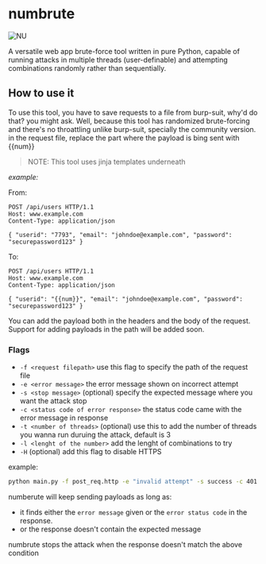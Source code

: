 # numbrute

![NU](https://github.com/HoundSec/numbrute/assets/143625793/2e63657b-b87b-4b62-9816-22089f972976)


A versatile web app brute-force tool written in pure Python, capable of running attacks in multiple threads (user-definable) and attempting combinations randomly rather than sequentially.

## How to use it

To use this tool, you have to save requests to a file from burp-suit, why'd do that? you might ask. Well, because this tool has randomized brute-forcing and there's no throattling unlike burp-suit, specially the community version.
in the request file, replace the part where the payload is bing sent with {{num}}

> NOTE: This tool uses jinja templates underneath

*example:*

From:

```http
POST /api/users HTTP/1.1
Host: www.example.com
Content-Type: application/json

{ "userid": "7793", "email": "johndoe@example.com", "password": "securepassword123" }
```
To:

```http
POST /api/users HTTP/1.1
Host: www.example.com
Content-Type: application/json

{ "userid": "{{num}}", "email": "johndoe@example.com", "password": "securepassword123" }
```

You can add the payload both in the headers and the body of the request. Support for adding payloads in the path will be added soon.


### Flags

- `-f <request filepath>` use this flag to specify the path of the request file 
- `-e <error message>` the error message shown on incorrect attempt
- `-s <stop message>` (optional) specify the expected message where you want the attack stop 
- `-c <status code of error response>` the status code came with the error message in response
- `-t <number of threads>` (optional) use this to add the number of threads you wanna run duruing the attack, default is 3
- `-l <lenght of the number>` add the lenght of combinations to try
- `-H` (optional) add this flag to disable HTTPS

example:

```bash
python main.py -f post_req.http -e "invalid attempt" -s success -c 401 -t 5 -l 4 
```

numberute will keep sending payloads as long as: 

- it finds either the `error message` given or the `error status code` in the response. 
- or the response doesn't contain the expected message 

numbrute stops the attack when the response doesn't match the above condition
